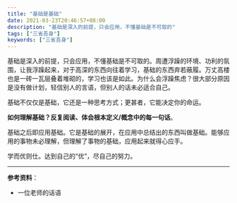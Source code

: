 ```yaml
---
title: "基础是基础"
date: 2021-03-23T20:46:57+08:00
description: "基础是深入的前提，只会应用，不懂基础是不可取的"
tags: ["三省吾身"]
keywords: ["三省吾身"]
---
```


基础是深入的前提，只会应用，不懂基础是不可取的。周遭浮躁的环境、功利的氛围，让我浮躁起来，对于高深的东西向往着学习，基础的东西弃若蔽履。万丈高楼也是一砖一瓦层叠着堆砌的，学习也该是如此。为什么会浮躁焦虑？很大部分原因是没有做计划，轻信别人的言语，但别人的话未必适合自己。

基础不仅仅是基础，它还是一种思考方式；更甚者，它能决定你的命运。

**如何理解基础？反复阅读、体会根本定义/概念中的每一句话**。

基础之后即应用基础。它是基础的展开，在应用中总结出的东西叫做基础。能够应用的事物未必理解，但理解了事物的基础，应用起来就得心应手。

学而优则仕。达到自己的“优”，尽自己的努力。

---

**参考资料**：

- 一位老师的话语
